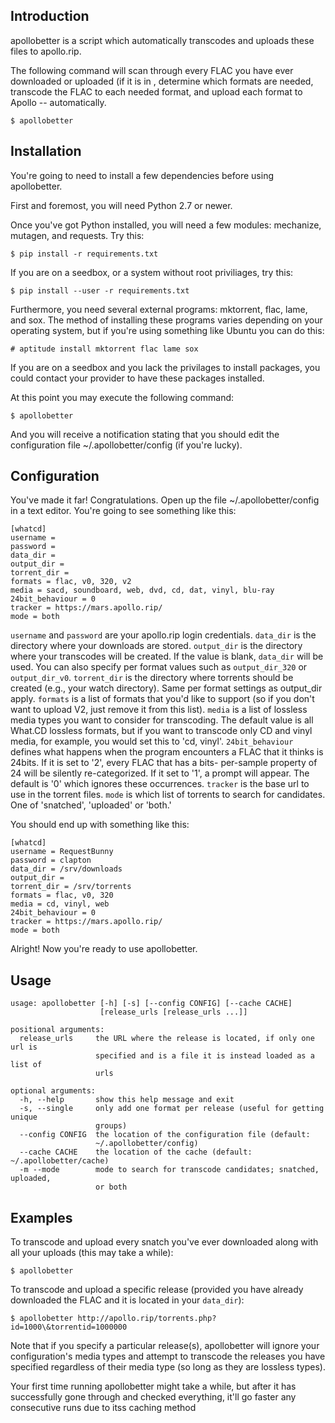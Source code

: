 Introduction
------------

apollobetter is a script which automatically transcodes and uploads these
files to apollo.rip.

The following command will scan through every FLAC you have ever
downloaded or uploaded (if it is in , determine which formats are needed, transcode
the FLAC to each needed format, and upload each format to Apollo -- automatically.

    $ apollobetter

Installation
------------

You're going to need to install a few dependencies before using
apollobetter.

First and foremost, you will need Python 2.7 or newer.

Once you've got Python installed, you will need a few modules: mechanize,
mutagen, and requests. Try this:

    $ pip install -r requirements.txt

	
If you are on a seedbox, or a system without root priviliages, try this:


    $ pip install --user -r requirements.txt


Furthermore, you need several external programs: mktorrent, flac,
lame, and sox. The method of installing these programs varies
depending on your operating system, but if you're using something like
Ubuntu you can do this:

    # aptitude install mktorrent flac lame sox
	

If you are on a seedbox and you lack the privilages to install packages,
you could contact your provider to have these packages installed.

At this point you may execute the following command:

    $ apollobetter

And you will receive a notification stating that you should edit the
configuration file \~/.apollobetter/config (if you're lucky).

Configuration
-------------

You've made it far! Congratulations. Open up the file
\~/.apollobetter/config in a text editor. You're going to see something
like this:

    [whatcd]
    username =
    password = 
    data_dir =
    output_dir =
    torrent_dir =
    formats = flac, v0, 320, v2
    media = sacd, soundboard, web, dvd, cd, dat, vinyl, blu-ray
    24bit_behaviour = 0
    tracker = https://mars.apollo.rip/
    mode = both

`username` and `password` are your apollo.rip login credentials. 
`data_dir` is the directory where your downloads are stored. 
`output_dir` is the directory where your transcodes will be created. If
the value is blank, `data_dir` will be used. You can also specify
per format values such as `output_dir_320` or `output_dir_v0`.
`torrent_dir` is the directory where torrents should be created (e.g.,
your watch directory). Same per format settings as output_dir apply.
`formats` is a list of formats that you'd like to support
(so if you don't want to upload V2, just remove it from this list).
`media` is a list of lossless media types you want to consider for
transcoding. The default value is all What.CD lossless formats, but if
you want to transcode only CD and vinyl media, for example, you would
set this to 'cd, vinyl'.
`24bit_behaviour` defines what happens when the program encounters a FLAC 
that it thinks is 24bits. If it is set to '2', every FLAC that has a bits-
per-sample property of 24 will be silently re-categorized. If it set to '1',
a prompt will appear. The default is '0' which ignores these occurrences.
`tracker` is the base url to use in the torrent files.
`mode` is which list of torrents to search for candidates. One of 'snatched',
'uploaded' or 'both.'

You should end up with something like this:

    [whatcd]
    username = RequestBunny
    password = clapton
    data_dir = /srv/downloads
    output_dir =
    torrent_dir = /srv/torrents
    formats = flac, v0, 320
    media = cd, vinyl, web
    24bit_behaviour = 0
    tracker = https://mars.apollo.rip/
    mode = both

Alright! Now you're ready to use apollobetter.

Usage
-----

    usage: apollobetter [-h] [-s] [--config CONFIG] [--cache CACHE]
                        [release_urls [release_urls ...]]

    positional arguments:
      release_urls     the URL where the release is located, if only one url is
                       specified and is a file it is instead loaded as a list of
                       urls

    optional arguments:
      -h, --help       show this help message and exit
      -s, --single     only add one format per release (useful for getting unique
                       groups)
      --config CONFIG  the location of the configuration file (default:
                       ~/.apollobetter/config)
      --cache CACHE    the location of the cache (default: ~/.apollobetter/cache)
      -m --mode        mode to search for transcode candidates; snatched, uploaded,
                       or both

Examples
--------

To transcode and upload every snatch you've ever downloaded along with all
your uploads (this may take a while):

    $ apollobetter

To transcode and upload a specific release (provided you have already
downloaded the FLAC and it is located in your `data_dir`):

    $ apollobetter http://apollo.rip/torrents.php?id=1000\&torrentid=1000000

Note that if you specify a particular release(s), apollobetter will
ignore your configuration's media types and attempt to transcode the
releases you have specified regardless of their media type (so long as
they are lossless types).

Your first time running apollobetter might take a while, but after it has
successfully gone through and checked everything, it'll go faster any
consecutive runs due to itss caching method
